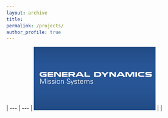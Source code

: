 ```yaml
---
layout: archive
title: 
permalink: /projects/
author_profile: true
---
```


| --- | --- |
![](/images/GDMS-logo-img.png) | |
